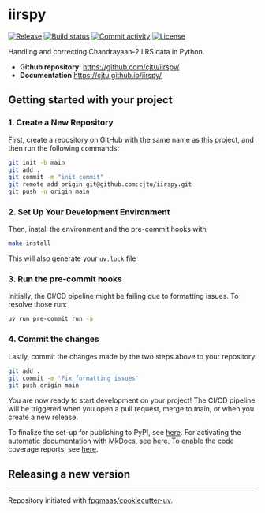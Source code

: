 # iirspy

[![Release](https://img.shields.io/github/v/release/cjtu/iirspy)](https://img.shields.io/github/v/release/cjtu/iirspy)
[![Build status](https://img.shields.io/github/actions/workflow/status/cjtu/iirspy/main.yml?branch=main)](https://github.com/cjtu/iirspy/actions/workflows/main.yml?query=branch%3Amain)
[![Commit activity](https://img.shields.io/github/commit-activity/m/cjtu/iirspy)](https://img.shields.io/github/commit-activity/m/cjtu/iirspy)
[![License](https://img.shields.io/github/license/cjtu/iirspy)](https://img.shields.io/github/license/cjtu/iirspy)

Handling and correcting Chandrayaan-2 IIRS data in Python.

- **Github repository**: <https://github.com/cjtu/iirspy/>
- **Documentation** <https://cjtu.github.io/iirspy/>

## Getting started with your project

### 1. Create a New Repository

First, create a repository on GitHub with the same name as this project, and then run the following commands:

```bash
git init -b main
git add .
git commit -m "init commit"
git remote add origin git@github.com:cjtu/iirspy.git
git push -u origin main
```

### 2. Set Up Your Development Environment

Then, install the environment and the pre-commit hooks with

```bash
make install
```

This will also generate your `uv.lock` file

### 3. Run the pre-commit hooks

Initially, the CI/CD pipeline might be failing due to formatting issues. To resolve those run:

```bash
uv run pre-commit run -a
```

### 4. Commit the changes

Lastly, commit the changes made by the two steps above to your repository.

```bash
git add .
git commit -m 'Fix formatting issues'
git push origin main
```

You are now ready to start development on your project!
The CI/CD pipeline will be triggered when you open a pull request, merge to main, or when you create a new release.

To finalize the set-up for publishing to PyPI, see [here](https://fpgmaas.github.io/cookiecutter-uv/features/publishing/#set-up-for-pypi).
For activating the automatic documentation with MkDocs, see [here](https://fpgmaas.github.io/cookiecutter-uv/features/mkdocs/#enabling-the-documentation-on-github).
To enable the code coverage reports, see [here](https://fpgmaas.github.io/cookiecutter-uv/features/codecov/).

## Releasing a new version

---

Repository initiated with [fpgmaas/cookiecutter-uv](https://github.com/fpgmaas/cookiecutter-uv).
